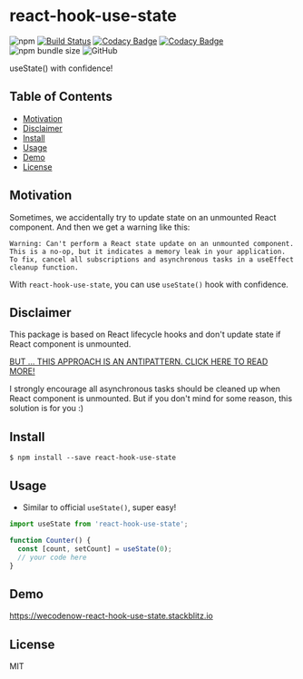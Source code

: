 # react-hook-use-state

![npm](https://img.shields.io/npm/v/react-hook-use-state) [![Build Status](https://travis-ci.org/we-code-now/react-hook-use-state.svg?branch=master)](https://travis-ci.org/we-code-now/react-hook-use-state) [![Codacy Badge](https://api.codacy.com/project/badge/Grade/c67890a8255a46d9a65e7bb158b6dd7d)](https://www.codacy.com/app/StevenTea/react-hook-use-state?utm_source=github.com&utm_medium=referral&utm_content=we-code-now/react-hook-use-state&utm_campaign=Badge_Grade) [![Codacy Badge](https://api.codacy.com/project/badge/Coverage/c67890a8255a46d9a65e7bb158b6dd7d)](https://www.codacy.com/app/StevenTea/react-hook-use-state?utm_source=github.com&utm_medium=referral&utm_content=we-code-now/react-hook-use-state&utm_campaign=Badge_Coverage) ![npm bundle size](https://img.shields.io/bundlephobia/minzip/react-hook-use-state) ![GitHub](https://img.shields.io/github/license/we-code-now/react-hook-use-state)

useState() with confidence!

## Table of Contents

-   [Motivation](#motivation)
-   [Disclaimer](#disclaimer)
-   [Install](#install)
-   [Usage](#usage)
-   [Demo](#demo)
-   [License](#license)

## Motivation

Sometimes, we accidentally try to update state on an unmounted React component. And then we get a warning like this:

```text
Warning: Can't perform a React state update on an unmounted component. This is a no-op, but it indicates a memory leak in your application. To fix, cancel all subscriptions and asynchronous tasks in a useEffect cleanup function.
```

With `react-hook-use-state`, you can use `useState()` hook with confidence.

## Disclaimer

This package is based on React lifecycle hooks and don't update state if React component is unmounted.

[BUT ... THIS APPROACH IS AN ANTIPATTERN. CLICK HERE TO READ MORE!](https://reactjs.org/blog/2015/12/16/ismounted-antipattern.html)

I strongly encourage all asynchronous tasks should be cleaned up when React component is unmounted. But if you don't mind for some reason, this solution is for you :)

## Install

```shell
$ npm install --save react-hook-use-state
```

## Usage

-   Similar to official `useState()`, super easy!

```js
import useState from 'react-hook-use-state';

function Counter() {
  const [count, setCount] = useState(0);
  // your code here
}
```

## Demo

<https://wecodenow-react-hook-use-state.stackblitz.io>

## License

MIT
